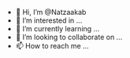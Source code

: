 - 👋 Hi, I’m @Natzaakab
- 👀 I’m interested in ...
- 🌱 I’m currently learning ...
- 💞️ I’m looking to collaborate on ...
- 📫 How to reach me ...

<!---
Natzaakab/Natzaakab is a ✨ special ✨ repository because its `README.md` (this file) appears on your GitHub profile.
You can click the Preview link to take a look at your changes.
--->
